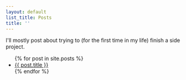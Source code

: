 ```yaml
---
layout: default
list_title: Posts
title: ''
---
```


I'll mostly post about trying to (for the first time in my life) finish a side
project.

<ul>
  {% for post in site.posts %}
    <li>
      <a href="{{ post.url }}">{{ post.title }}</a>
    </li>
  {% endfor %}
</ul>
